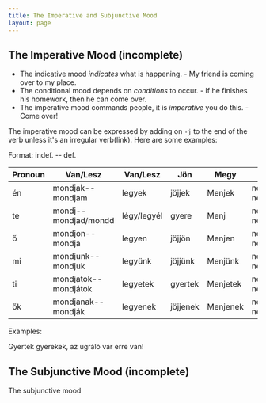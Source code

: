 ```yaml
---
title: The Imperative and Subjunctive Mood
layout: page
---
```


## The Imperative Mood (incomplete)

* The indicative mood *indicates* what is happening. - My friend is coming over to my place.
* The conditional mood depends on *conditions* to occur. - If he finishes his homework, then he can come over.
* The imperative mood commands people, it is *imperative* you do this. - Come over!

The imperative mood can be expressed by adding on `-j` to the end of the verb unless it's an irregular verb(link). Here are some examples:

Format: indef. -- def.

| Pronoun | Van/Lesz              | Van/Lesz    | Jön      | Megy     | Néz                 |
|---------|-----------------------|-------------|----------|----------|---------------------|
| én      | mondjak--mondjam      | legyek      | jöjjek   | Menjek   |  nézzek--nézzem     |
| te      | mondj--mondjad/mondd  | légy/legyél | gyere    | Menj     |  nézz--nézzed/nézd  |
| ő       | mondjon--mondja       | legyen      | jöjjön   | Menjen   |  nézzen--nézze      |
| mi      | mondjunk--mondjuk     | legyünk     | jöjjünk  | Menjünk  |  nézzünk--nézzük    |
| ti      | mondjatok--mondjátok  | legyetek    | gyertek  | Menjetek |  nézzetek--nézzétek |
| ők      | mondjanak--mondják    | legyenek    | jöjjenek | Menjenek |  nézzenek--nézzék   |

Examples:

Gyertek gyerekek, az ugráló vár erre van!

## The Subjunctive Mood (incomplete)

The subjunctive mood
